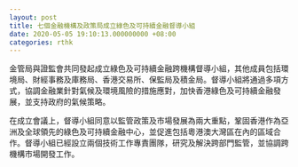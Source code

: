 ```yaml
---
layout: post
title: 七個金融機構及政策局成立綠色及可持續金融督導小組
date: 2020-05-05 19:10:13.000000000 +08:00
categories: rthk
---
```


金管局與證監會共同發起成立綠色及可持續金融跨機構督導小組，其他成員包括環境局、財經事務及庫務局、香港交易所、保監局及積金局。督導小組將通過多項方式，協調金融業針對氣候及環境風險的措施應對，加快香港綠色及可持續金融發展，並支持政府的氣候策略。

在成立會議上，督導小組同意以監管政策及市場發展為兩大重點，鞏固香港作為亞洲及全球領先的綠色及可持續金融中心，並促進包括粵港澳大灣區在內的區域合作。督導小組已經設立兩個技術工作專責團隊，研究及解決跨部門監管，並協調跨機構市場開發工作。

